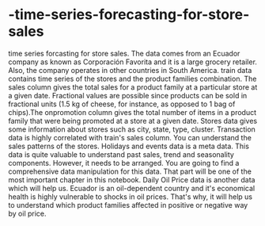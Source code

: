 # -time-series-forecasting-for-store-sales
time series forcasting for store sales. The data comes from an Ecuador company as known as Corporación Favorita and it is a large grocery retailer. Also, the company operates in other countries in South America.  train data contains time series of the stores and the product families combination. The sales column gives the total sales for a product family at a particular store at a given date. Fractional values are possible since products can be sold in fractional units (1.5 kg of cheese, for instance, as opposed to 1 bag of chips).The onpromotion column gives the total number of items in a product family that were being promoted at a store at a given date.  Stores data gives some information about stores such as city, state, type, cluster.  Transaction data is highly correlated with train's sales column. You can understand the sales patterns of the stores.  Holidays and events data is a meta data. This data is quite valuable to understand past sales, trend and seasonality components. However, it needs to be arranged. You are going to find a comprehensive data manipulation for this data. That part will be one of the most important chapter in this notebook.  Daily Oil Price data is another data which will help us. Ecuador is an oil-dependent country and it's economical health is highly vulnerable to shocks in oil prices. That's why, it will help us to understand which product families affected in positive or negative way by oil price.

